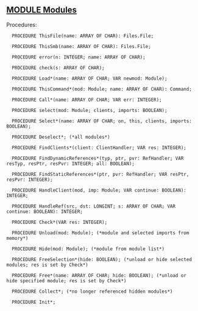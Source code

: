 
## [MODULE Modules](https://github.com/io-core/Modules/blob/main/Modules.Mod)

Procedures:

```
  PROCEDURE ThisFile(name: ARRAY OF CHAR): Files.File;
```
```
  PROCEDURE ThisSmb(name: ARRAY OF CHAR): Files.File;
```
```
  PROCEDURE error(n: INTEGER; name: ARRAY OF CHAR);
```
```
  PROCEDURE check(s: ARRAY OF CHAR);
```
```
  PROCEDURE Load*(name: ARRAY OF CHAR; VAR newmod: Module);
```
```
  PROCEDURE ThisCommand*(mod: Module; name: ARRAY OF CHAR): Command;
```
```
  PROCEDURE Call*(name: ARRAY OF CHAR; VAR err: INTEGER);
```
```
  PROCEDURE select(mod: Module; clients, imports: BOOLEAN);
```
```
  PROCEDURE Select*(name: ARRAY OF CHAR; on, this, clients, imports: BOOLEAN);
```
```
  PROCEDURE Deselect*; (*all modules*)
```
```
  PROCEDURE FindClients*(client: ClientHandler; VAR res: INTEGER);
```
```
  PROCEDURE FindDynamicReferences*(typ, ptr, pvr: RefHandler; VAR resTyp, resPtr, resPvr: INTEGER; all: BOOLEAN);
```
```
  PROCEDURE FindStaticReferences*(ptr, pvr: RefHandler; VAR resPtr, resPvr: INTEGER);
```
```
  PROCEDURE HandleClient(mod, imp: Module; VAR continue: BOOLEAN): INTEGER;
```
```
  PROCEDURE HandleRef(src, dst: LONGINT; s: ARRAY OF CHAR; VAR continue: BOOLEAN): INTEGER;
```
```
  PROCEDURE Check*(VAR res: INTEGER);
```
```
  PROCEDURE Unload(mod: Module); (*module and selected imports from memory*)
```
```
  PROCEDURE Hide(mod: Module); (*module from module list*)
```
```
  PROCEDURE FreeSelection*(hide: BOOLEAN); (*unload or hide selected modules; res is set by Check*)
```
```
  PROCEDURE Free*(name: ARRAY OF CHAR; hide: BOOLEAN); (*unload or hide specified module; res is set by Check*)
```
```
  PROCEDURE Collect*; (*no longer referenced hidden modules*)
```
```
  PROCEDURE Init*;
```

